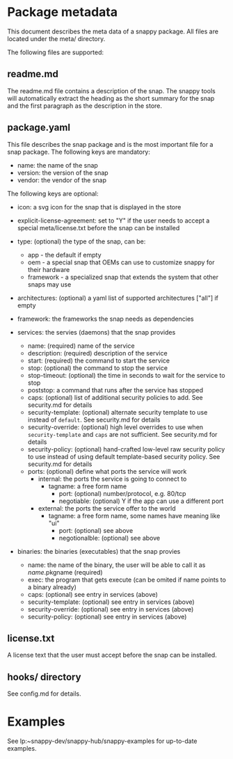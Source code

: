 # Package metadata

This document describes the meta data of a snappy package. All files
are located under the meta/ directory. 

The following files are supported:

## readme.md

The readme.md file contains a description of the snap. The snappy
tools will automatically extract the heading as the short summary for
the snap and the first paragraph as the description in the store.

## package.yaml

This file describes the snap package and is the most important file
for a snap package. The following keys are mandatory:

 * name: the name of the snap
 * version: the version of the snap
 * vendor: the vendor of the snap

The following keys are optional:
 * icon: a svg icon for the snap that is displayed in the store
 * explicit-license-agreement: set to "Y" if the user needs to accept a
   special meta/license.txt before the snap can be installed
 
 * type: (optional) the type of the snap, can be:
   * app - the default if empty
   * oem - a special snap that OEMs can use to customize snappy for
           their hardware
   * framework - a specialized snap that extends the system that other
                 snaps may use

 * architectures: (optional) a yaml list of supported architectures
                  ["all"] if empty
 * framework: the frameworks the snap needs as dependencies

 * services: the servies (daemons) that the snap provides
   * name: (required) name of the service
   * description: (required) description of the service
   * start: (required) the command to start the service
   * stop: (optional) the command to stop the service
   * stop-timeout: (optional) the time in seconds to wait for the
                   service to stop
   * poststop: a command that runs after the service has stopped
   * caps: (optional) list of additional security policies to add.
           See security.md for details
   * security-template: (optional) alternate security template to use
                        instead of `default`. See security.md for details 
   * security-override: (optional) high level overrides to use when
                        `security-template` and `caps` are not
                        sufficient.  See security.md for details
   * security-policy: (optional) hand-crafted low-level raw security
                      policy to use instead of using default
                      template-based  security policy. See
                      security.md for details
   * ports: (optional) define what ports the service will work
     * internal: the ports the service is going to connect to
       * tagname: a free form name
         * port: (optional) number/protocol, e.g. 80/tcp
         * negotiable: (optional) Y if the app can use a different port
     * external: the ports the service offer to the world
       * tagname: a free form name, some names have meaning like "ui"
         * port: (optional) see above
         * negotionalble: (optional) see above
 
 * binaries: the binaries (executables) that the snap provies
   * name: the name of the binary, the user will be able to call it
           as $name.$pkgname (required)
   * exec: the program that gets execute (can be omited if name points
           to a binary already)
   * caps: (optional) see entry in services (above)
   * security-template: (optional) see entry in services (above)
   * security-override: (optional) see entry in services (above)
   * security-policy: (optional) see entry in services (above)   
 
## license.txt

A license text that the user must accept before the snap can be
installed.

## hooks/ directory

See config.md for details.

# Examples

See lp:~snappy-dev/snappy-hub/snappy-examples for up-to-date examples.
